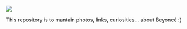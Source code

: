 ![](https://media1.giphy.com/media/YwfNyrzrLC3dK/giphy.gif)


This repository is to mantain photos, links, curiosities... about Beyoncé :)
